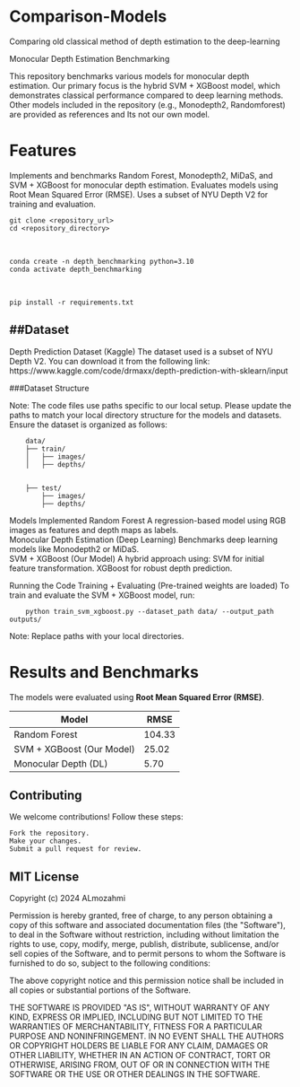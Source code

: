 # Comparison-Models
Comparing old classical method of depth estimation to the deep-learning



Monocular Depth Estimation Benchmarking

This repository benchmarks various models for monocular depth estimation. Our primary focus is the hybrid SVM + XGBoost model, which demonstrates classical performance compared to deep learning methods. Other models included in the repository (e.g., Monodepth2, Randomforest) are provided as references and Its not our own model.


<h1>Features</h1>

Implements and benchmarks Random Forest, Monodepth2, MiDaS, and SVM + XGBoost for monocular depth estimation.
Evaluates models using Root Mean Squared Error (RMSE).
Uses a subset of NYU Depth V2 for training and evaluation.

    git clone <repository_url>
    cd <repository_directory>
<br>

    conda create -n depth_benchmarking python=3.10
    conda activate depth_benchmarking  
<br>

    pip install -r requirements.txt


<h2>##Dataset</h2>
Depth Prediction Dataset (Kaggle)
The dataset used is a subset of NYU Depth V2. You can download it from the following link:  
https://www.kaggle.com/code/drmaxx/depth-prediction-with-sklearn/input  


###Dataset Structure  

Note: The code files use paths specific to our local setup. Please update the paths to match your local directory structure for the models and datasets.
Ensure the dataset is organized as follows:

        data/
        ├── train/
        │   ├── images/
        │   ├── depths/

        
        ├── test/
            ├── images/
            ├── depths/




Models Implemented
Random Forest
    A regression-based model using RGB images as features and depth maps as labels.  
Monocular Depth Estimation (Deep Learning)
    Benchmarks deep learning models like Monodepth2 or MiDaS.  
SVM + XGBoost (Our Model)
    A hybrid approach using:
   SVM for initial feature transformation.
   XGBoost for robust depth prediction.    



   Running the Code
Training + Evaluating (Pre-trained weights are loaded)
To train and evaluate the SVM + XGBoost model, run:  

        python train_svm_xgboost.py --dataset_path data/ --output_path outputs/  


Note: Replace paths with your local directories.  

# Results and Benchmarks

The models were evaluated using **Root Mean Squared Error (RMSE)**.

| Model                        | RMSE   |
|------------------------------|--------|
| Random Forest                | 104.33 |
| SVM + XGBoost (Our Model)    | 25.02  |
| Monocular Depth (DL)         | 5.70   |





<h2>Contributing</h2>

We welcome contributions! Follow these steps:

    Fork the repository.
    Make your changes.
    Submit a pull request for review.



<h2>MIT License</h2>

Copyright (c) 2024 ALmozahmi

Permission is hereby granted, free of charge, to any person obtaining a copy
of this software and associated documentation files (the "Software"), to deal
in the Software without restriction, including without limitation the rights
to use, copy, modify, merge, publish, distribute, sublicense, and/or sell
copies of the Software, and to permit persons to whom the Software is
furnished to do so, subject to the following conditions:

The above copyright notice and this permission notice shall be included in all
copies or substantial portions of the Software.

THE SOFTWARE IS PROVIDED "AS IS", WITHOUT WARRANTY OF ANY KIND, EXPRESS OR
IMPLIED, INCLUDING BUT NOT LIMITED TO THE WARRANTIES OF MERCHANTABILITY,
FITNESS FOR A PARTICULAR PURPOSE AND NONINFRINGEMENT. IN NO EVENT SHALL THE
AUTHORS OR COPYRIGHT HOLDERS BE LIABLE FOR ANY CLAIM, DAMAGES OR OTHER
LIABILITY, WHETHER IN AN ACTION OF CONTRACT, TORT OR OTHERWISE, ARISING FROM,
OUT OF OR IN CONNECTION WITH THE SOFTWARE OR THE USE OR OTHER DEALINGS IN THE
SOFTWARE.
